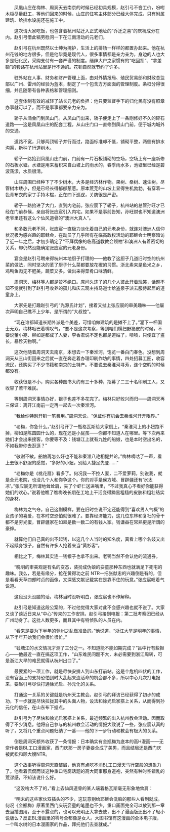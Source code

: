 　　凤凰山庄在梅林、周洞天去南京的时候已经初具规模，赵引弓不吝工价，吩咐木柜尽量赶工，等他们回来的时候，山庄的住宅主体部分已经大体完成，只有附属建筑、给排水设施还在施工中。

　　这次请大家吃饭，也包含着杭州站迁入正式地址的“乔迁之喜”的庆祝成分在内。赵引弓借此犒劳慰问一下在江南活动的元老们。

　　赵引弓在杭州既然以士绅为掩护，生活上的排场一样样的都置办起来。他在杭州花钱的地方很多，但是他毕竟是现代人，很多事情都是亲力亲为，身边的人也大多是归化民，采购支付有一套严谨的制度。缙绅大户之家惯有的“吃回扣”、“拿差额”的套路在杭州站里是行不通的。花销自然就节约了许多。

　　驻外站在人事、财务和财产管理上面，由对外情报局、殖民贸易部和财政总监部以广州、雷州的经验为蓝本，制定了一个包含方方面面的管理制度。条框分得很细，并且随带有各种表格和管理细则。

　　这套体制有效的减轻了站长元老的负担：他只要监督手下的归化民有没有照章办事就可以了，而不是事事都要亲力亲为。

　　轿子从涌金门到凤山门。从凤山门出来，轿子便走上了一条刚修好不久的碎石道路——这是凤凰山庄的配套工程，从山庄门口一直修到凤山门前，便于城内城外的交通。

　　道路不宽，只够两顶轿子并行而过，路面标准却不低，铺砌平整，两侧有排水沟渠，新种了行道树木。

　　轿子一路抬到凤凰山庄门前，门前有一片石板铺砌的空场，空场上有一座新修的石板水塘。水塘是用来蓄积来自山坡上的雨水的，春季雨水多，池塘里已经是碧波荡漾，水质很清。

　　山庄周围已经种下了不少树木，大多是经济林作物。果树、桑树、速生树。尽管树木矮小，但是已经长得郁郁葱葱。原本荒芜的山坡上显得生机勃勃。有穿着一色青布衣的家丁手持木棍，正在四下巡逻，关防很是严密。

　　轿子一路抬进了大门，直到内宅前。张应宸下了轿子，杭州站的总管孙旺才已经在门前恭候，亲自将张应宸引入内宅。如果不是事前告知，孙旺财也不知道澳洲老爷里还有这么个仙风道骨的“澳洲大真人”。

　　和多数元老不同，张应宸一直极力淡化着自己的元老身份，就连对澳洲人信仰状况极为感兴趣的耶稣会，在动员了几乎所有在临高政权活动的耶稣会士明察暗访了近一年之后，才初步确定了“不拜偶像的临高道教教会领袖”和澳洲人有着密切的关系，却仍然没能确定张应宸的元老身份。

　　宴会是赵引弓聘来得杭州本地厨子打理的——他教了这厨子几道旧时空的杭州菜的做法，同时坚决的革了厨子什么菜都要放花椒的习惯。浙北素来是鱼米之乡，鸡鸭鱼肉无不肥美，蔬菜又多。做出来得菜肴口味清鲜。

　　周洞天、梅林等人都是赞不绝口。席间久违了的几个人彼此开着玩笑，话题不知不觉就引到了赵引弓收养的孤儿和庆云观主持马道士给盗泉子派去服侍起居的道童身上。

　　大家先是打趣赵引弓的“光源氏计划”，接着又扯上张应宸的审美趣味——他屡次声明自己瞧不上少年，是所谓的“大叔控”。

　　“现在谁都知道长期外派是个美差，可惜咱做建筑的是摊不上了。”灌下一杯国士无双，梅林咂巴着嘴叹气，“要不是这次考察，等到咱们横扫野猪皮的时候，不要说董小宛、柳如是都成了人妻，李香君说不定也都是道姑了，啧啧，只便宜了盗长，暴殄天物啊。”

　　这次他随着周洞天去南京，本想去一下秦淮河，饱览一番白门春色。没想到周洞天从三山街回来之后就一直在奔走着办理印刷作坊的事情，四处招募工匠，收容流民，还购买了不少书籍和南京的土特产。不要说去秦淮河寻芳，连个空暇的时候都没有。

　　收获很是不小，购买各种图书大约有三十多种，招募了二三十名印刷工人，又收容了若干难民。

　　等到周洞天事情办好，银子也差不多花完了。梅林只好败兴而归——周洞天再三保证：离开江南前一定再一起去一次秦淮河。

　　“我给你特别开销一笔费用。”周洞天说，“保证你有机会去秦淮河开开眼界。”

　　“老梅，你急什么，”赵引弓开了一瓶格瓦斯给大家倒上，“秦淮河上的小妞跑不掉，柳如是陈圆圆什么的，现在还是小屁孩——你都不知道人在哪里。等下次再来她们才会出来接客。你要等不及：钱塘江上就有九姓的船娘，也是本时空出名的，不如我带你去逛逛？”

　　“敬谢不敏。船娘再怎么好也不能和秦淮八艳相提并论。”梅林嘀咕了一声，看上去很不舒服的感觉，“多好的小妞，别给人捷足先登……”

　　“老梅你是《桃花扇》看多了。何况我一不控人妻，二不爱萝莉，别说我，就是全元老院，也没几个人和你争这个。你的对手是侯方域、冒辟疆还有‘水太凉’。”张应宸无所谓地耸耸肩，夹了个虾仁送进嘴里，“不过我真心不看好你能获得她们的欢心。”说着他瞧了瞧梅晚长期在工地上干活变得黝黑粗糙的皮肤和粗壮结实的身材。

　　梅林为之气夺。自己这副模样，要在旧时空说不定还能得到“喜欢男人气概”的女孩子的喜爱，在本时空恐怕就很难了。要靠经济能力，这几位东林和复社的骨干都不是穷光蛋，冒辟疆家在如皋是数一数二的有钱人家。钱谦益在常熟更是所谓的豪绅。

　　就算他们自己真的出不起钱，以这几个人当时的知名度，真看上哪个名妓又出不起赎身银子，自然有许多人抢着来当“黄衫客”。

　　相比之下，梅林其实连一钱银子也拿不出来。老鸨当然不会认他的流通券。

　　“晚明的审美观是有名的变态，装扮成伪娘的娈童那种东西也就满足下死宅的趣味。我么，若是有缘分，抢在黄得功之前 NTR一把张献忠的兴趣倒是有的，但是看看天草四郎时贞的画像，又深感文献记载实在是靠不住的玩意。”张应宸叹着气说道。

　　这段没头没脑的话，梅林当时没听明白，张应宸也不作解释。

　　赵引弓是知道这段公案的，不过他觉得大家对此不会感兴趣也就不说了。大家又谈了谈近日来从“中心”传来的工作安排。赵引弓接到电报：第二批考察团已经从广州动身了。这批人数更多，而且其中有特侦队的人员在内。

　　“看来是要为下半年的登州之乱做准备的。”他说道，“浙江大旱是明年的事情，从下半年开始我们会很忙很忙。”

　　“钱塘江的水文情况才测了三分之一。不知道能不能如期完成？”吕中行有些担心——他最近一直在搞这项工作，“山东难民问题不大，未必需要到浙江周转，可是浙江大旱的难民就得从杭州出口了。”

　　最要紧的一项工作，就是尽快安排人到山东打前站。这是个危机四伏的工作，没有官面上的支持恐怕到时大乱起来连活命的机会都不多，所以中心几次打电报来，要赵引弓尽快打通徐光启、孙元化的关系。

　　打通这一关系的关键就是杭州天主教会。赵引弓的拜访已经获得了初步的成功，下一步就是尽快拉拢其中的头面人物，设法和徐光启家搭上关系，从而得到孙元化的信任，在山东布下据点。

　　赵引弓为了尽快和徐光启家搭上关系，最近频繁的出入杭州教会活动。因而取得了不少消息。他将自己参与的杭州教会活动的情报大致说了一些，张应宸认真的听了，又将几个重点问题归纳了一番——他的下一步行动和教会有极大的关系。

　　倒是周洞天额外收获了一条情报：日本确实有金瓶梅为底本的高H漫画——无奈作者是BL工口漫画家，西门庆那一房子妻妾全成了美男，而且结局还是西门庆被武松和顾大嫂NTR。

　　这个故事听得周洞天直皱眉，他真有点吃不消BL工口漫天马行空般的想象力了。他看着侃侃而谈这种重口宅腐话题的高大同事那身道袍，突然有种时空错乱的荒谬感，不知该说什么好。

　　“这没啥大不了的，”看上去仙风道骨的某人端着格瓦斯毫无形象地耸肩：

　　“明末的这些家伙双插头的不少，这玩意别给耶稣会洗脑的那些人看到就成。何况《金瓶梅》原著里西门庆玩娈童的笔墨也不少，重口画面完全可以放到那一章去当插图用，至于不露点的，也可以光明正大拿去使，出不了漫画版还出不了轻小说版么？反正BL漫画里的零号全都像是女人。大图书馆有这漫画的全本电子版，一个叫水树的日本漫画家的作品，拜托他们去查就成。”
